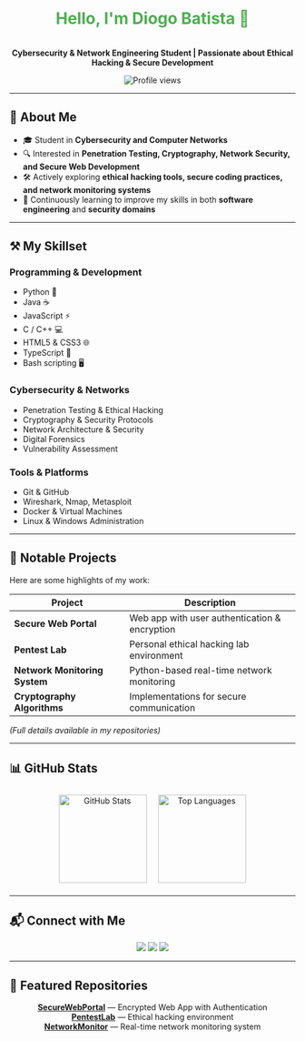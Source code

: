 <!-- Banner -->
<h1 align="center" style="color:#4caf50; padding: 16px 0;">Hello, I'm Diogo Batista 👋</h1>
<p align="center"><b>Cybersecurity & Network Engineering Student | Passionate about Ethical Hacking & Secure Development</b></p>
<p align="center">
  <img src="https://komarev.com/ghpvc/?username=diogopbatista-school&style=flat-square" alt="Profile views"/>
</p>

---

## 🎯 About Me
- 🎓 Student in **Cybersecurity and Computer Networks**  
- 🔍 Interested in **Penetration Testing, Cryptography, Network Security, and Secure Web Development**  
- 🛠 Actively exploring **ethical hacking tools, secure coding practices, and network monitoring systems**  
- 🌱 Continuously learning to improve my skills in both **software engineering** and **security domains**

---

## ⚒ My Skillset

### Programming & Development
- Python 🐍  
- Java ☕  
- JavaScript ⚡  
- C / C++ 💻  
- HTML5 & CSS3 🌐  
- TypeScript 🔹  
- Bash scripting 🖥️  

### Cybersecurity & Networks
- Penetration Testing & Ethical Hacking  
- Cryptography & Security Protocols  
- Network Architecture & Security  
- Digital Forensics  
- Vulnerability Assessment  

### Tools & Platforms
- Git & GitHub  
- Wireshark, Nmap, Metasploit  
- Docker & Virtual Machines  
- Linux & Windows Administration  

---

## 📂 Notable Projects
Here are some highlights of my work:

| Project | Description |
|---------|-------------|
| **Secure Web Portal** | Web app with user authentication & encryption |
| **Pentest Lab** | Personal ethical hacking lab environment |
| **Network Monitoring System** | Python-based real-time network monitoring |
| **Cryptography Algorithms** | Implementations for secure communication |

*(Full details available in my repositories)*

---

## 📊 GitHub Stats
<p align="center">
  <img src="https://github-readme-stats.vercel.app/api?username=diogopbatista-school&theme=dark&show_icons=true&count_private=true" alt="GitHub Stats" height="155" style="margin: 8px;"/>
  <img src="https://github-readme-stats.vercel.app/api/top-langs/?username=diogopbatista-school&theme=dark&layout=compact" alt="Top Languages" height="155" style="margin: 8px;"/>
</p>

---

## 📬 Connect with Me
<p align="center">
  <a href="https://www.linkedin.com/in/diogopbatista" target="_blank"><img src="https://img.shields.io/badge/LinkedIn-0077B5?style=for-the-badge&logo=linkedin&logoColor=white" /></a>
  <a href="https://github.com/diogopbatista-school" target="_blank"><img src="https://img.shields.io/badge/GitHub-181717?style=for-the-badge&logo=github&logoColor=white" /></a>
  <a href="mailto:diogopbatista@example.com"><img src="https://img.shields.io/badge/Email-D14836?style=for-the-badge&logo=gmail&logoColor=white" /></a>
</p>

---

## 📌 Featured Repositories
<p align="center">
  <a href="https://github.com/diogopbatista-school/SecureWebPortal"><b>SecureWebPortal</b></a> — Encrypted Web App with Authentication<br/>
  <a href="https://github.com/diogopbatista-school/PentestLab"><b>PentestLab</b></a> — Ethical hacking environment<br/>
  <a href="https://github.com/diogopbatista-school/NetworkMonitor"><b>NetworkMonitor</b></a> — Real-time network monitoring system
</p>
